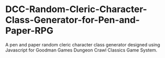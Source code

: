 # DCC-Random-Cleric-Character-Class-Generator-for-Pen-and-Paper-RPG
A pen and paper random cleric character class generator designed using Javascript for Goodman Games Dungeon Crawl Classics Game System.
